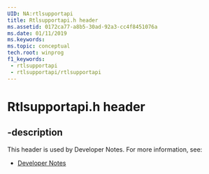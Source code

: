 ```yaml
---
UID: NA:rtlsupportapi
title: Rtlsupportapi.h header
ms.assetid: 0172ca77-a8b5-30ad-92a3-cc4f8451076a
ms.date: 01/11/2019
ms.keywords: 
ms.topic: conceptual
tech.root: winprog
f1_keywords:
 - rtlsupportapi
 - rtlsupportapi/rtlsupportapi
---
```


# Rtlsupportapi.h header


## -description

This header is used by Developer Notes. For more information, see:

- [Developer Notes](../_winprog/index.md)

